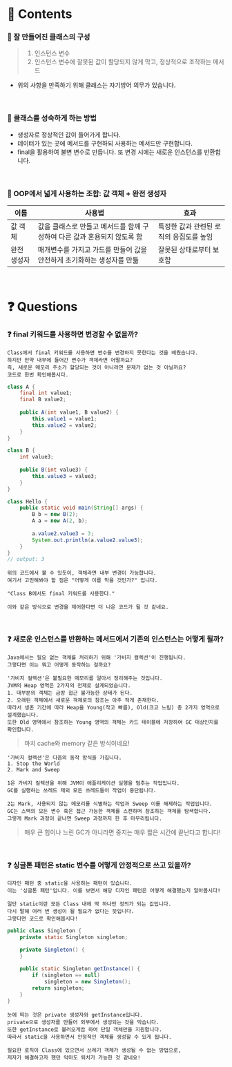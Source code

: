 # 📌 Contents
### 📌 잘 만들어진 클래스의 구성
> 1. 인스턴스 변수
> 2. 인스턴스 변수에 잘못된 값이 할당되지 않게 막고, 정상적으로 조작하는 메서드
- 위의 사항을 만족하기 위해 클래스는 자기방어 의무가 있습니다.
<br/>

### 📌 클래스를 성숙하게 하는 방법
- 생성자로 정상적인 값이 들어가게 합니다.
- 데이터가 있는 곳에 메서드를 구현하되 사용하는 메서드만 구현합니다.
- final을 활용하여 불변 변수로 만듭니다. 또 변경 시에는 새로운 인스턴스를 반환합니다.
<br/>

### 📌 OOP에서 넓게 사용하는 조합: 값 객체 + 완전 생성자
|이름 | 사용법 | 효과 |
| --- | --- | --- |
| 값 객체 | 값을 클래스로 만들고 메서드를 함께 구성하여 다른 값과 혼용되지 않도록 함  | 특정한 값과 관련된 로직의 응집도를 높임 |
| 완전 생성자 | 매개변수를 가지고 가드를 만들어 값을 안전하게 초기화하는 생성자를 만듦 | 잘못된 상태로부터 보호함 |
<br/>

# ❓ Questions
### ❓ final 키워드를 사용하면 변경할 수 없을까?
```
Class에서 final 키워드를 사용하면 변수를 변경하지 못한다는 것을 배웠습니다.
하지만 만약 내부에 들어간 변수가 객체라면 어떨까요?
즉, 새로운 메모리 주소가 할당되는 것이 아니라면 문제가 없는 것 아닐까요?
코드로 한번 확인해봅시다.
```
```java
class A {
    final int value1;
    final B value2;
    
    public A(int value1, B value2) {
        this.value1 = value1;
        this.value2 = value2;
    }
}

class B {
    int value3;
    
    public B(int value3) {
        this.value3 = value3;
    }
}

class Hello {
    public static void main(String[] args) {
        B b = new B(2);
        A a = new A(2, b);
        
        a.value2.value3 = 3;
        System.out.println(a.value2.value3);
    }
}
// output: 3
```
```
위의 코드에서 볼 수 있듯이, 객체라면 내부 변경이 가능합니다.
여기서 고민해봐야 할 점은 "어떻게 이를 막을 것인가?" 입니다.

"Class B에서도 final 키워드를 사용한다."

이와 같은 방식으로 변경을 제어한다면 더 나은 코드가 될 것 같네요.
```
<br/>

### ❓ 새로운 인스턴스를 반환하는 메서드에서 기존의 인스턴스는 어떻게 될까?
```
Java에서는 필요 없는 객체를 처리하기 위해 '가비지 컬렉션'이 진행됩니다.
그렇다면 이는 뭐고 어떻게 동작하는 걸까요?

'가비지 컬렉션'은 불필요한 메모리를 알아서 정리해주는 것입니다.
JVM의 Heap 영역은 2가지의 전제로 설계되었습니다.
1. 대부분의 객체는 금방 접근 불가능한 상태가 된다.
2. 오래된 객체에서 새로운 객체로의 참조는 아주 적게 존재한다.
따라서 생존 기간에 따라 Heap을 Young(작고 빠름), Old(크고 느림) 총 2가지 영역으로 설계했습니다.
또한 Old 영역에서 참조하는 Young 영역의 객체는 카드 테이블에 저장하여 GC 대상인지를 확인합니다.
```
> 마치 cache와 memory 같은 방식이네요!
```
'가비지 컬렉션'은 다음의 동작 방식을 가집니다.
1. Stop the World
2. Mark and Sweep

1은 가비지 컬렉션을 위해 JVM이 애플리케이션 실행을 멈추는 작업입니다.
GC를 실행하는 쓰레드 제외 모든 쓰레드들이 작업이 중단됩니다.

2는 Mark, 사용되지 않는 메모리를 식별하는 작업과 Sweep 이를 해제하는 작업입니다.
GC는 스택의 모든 변수 혹은 접근 가능한 객체를 스캔하며 참조하는 객체를 탐색합니다.
그렇게 Mark 과정이 끝나면 Sweep 과정까지 한 후 마무리됩니다.
```
> 매우 큰 힙이나 느린 GC가 아니라면 중지는 매우 짧은 시간에 끝난다고 합니다!
<br/>

### ❓ 싱글톤 패턴은 static 변수를 어떻게 안정적으로 쓰고 있을까?
```
디자인 패턴 중 static을 사용하는 패턴이 있습니다.
이는 '싱글톤 패턴'입니다. 이를 보면서 해당 디자인 패턴은 어떻게 해결했는지 알아봅시다! 

일단 static이란 모든 Class 내에 딱 하나만 정의가 되는 값입니다.
다시 말해 여러 번 생성이 될 필요가 없다는 뜻입니다.
그렇다면 코드로 확인해봅시다!
```
```java
public class Singleton {
    private static Singleton singleton;

    private Singleton() {
    }
    
    public static Singleton getInstance() {
        if (singleton == null) 
            singleton = new Singleton();
        return singleton;
    }
}
```
```
눈에 띄는 것은 private 생성자와 getInstance입니다.
private으로 생성자를 만들어 외부에서 생성되는 것을 막습니다.
또한 getInstance로 불러오게끔 하여 단일 객체만을 지원합니다.
따라서 static을 사용하면서 안정적인 객체를 생성할 수 있게 됩니다.

필요한 로직이 Class에 있으면서 쓰레기 객체가 생성될 수 없는 방법으로,
저자가 해결하고자 했던 악마도 퇴치가 가능한 것 같네요!
```
